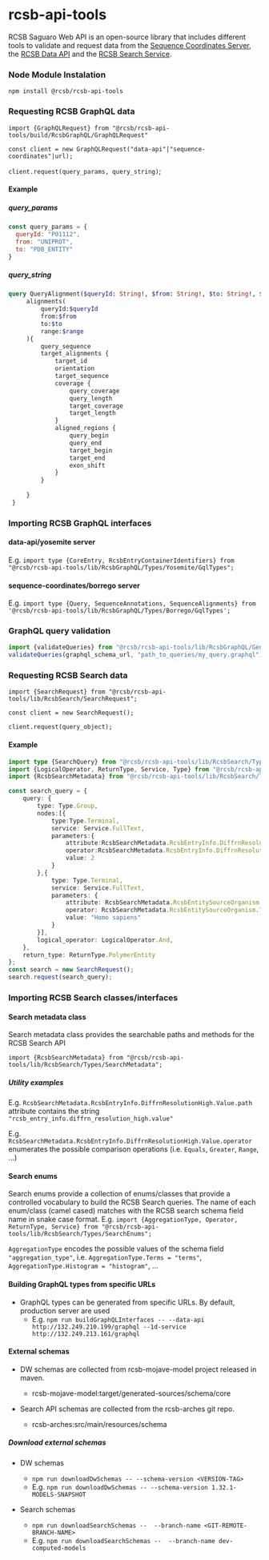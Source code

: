 # rcsb-api-tools

RCSB Saguaro Web API is an open-source library that includes different tools to validate and request data from the [Sequence Coordinates Server](https://sequence-coordinates.rcsb.org/), the [RCSB Data API](https://data.rcsb.org) and the [RCSB Search Service](https://search.rcsb.org).

### Node Module Instalation
`npm install @rcsb/rcsb-api-tools`

### Requesting RCSB GraphQL data
`import {GraphQLRequest} from "@rcsb/rcsb-api-tools/build/RcsbGraphQL/GraphQLRequest"`

`const client = new GraphQLRequest("data-api"|"sequence-coordinates"|url);`

`client.request(query_params, query_string)`;

#### Example

##### query_params
```javascript
const query_params = {
  queryId: "P01112",
  from: "UNIPROT",
  to: "PDB_ENTITY"
}
```

##### query_string
```graphql
query QueryAlignment($queryId: String!, $from: String!, $to: String!, $range:[Int!]){
     alignments(
         queryId:$queryId
         from:$from
         to:$to
         range:$range
     ){
         query_sequence
         target_alignments {
             target_id
             orientation
             target_sequence
             coverage {
                 query_coverage
                 query_length
                 target_coverage
                 target_length
             }
             aligned_regions {
                 query_begin
                 query_end
                 target_begin
                 target_end
                 exon_shift
             }
         }
 
     }
 }
```

### Importing RCSB GraphQL interfaces

#### data-api/yosemite server
E.g. `import type {CoreEntry, RcsbEntryContainerIdentifiers} from "@rcsb/rcsb-api-tools/lib/RcsbGraphQL/Types/Yosemite/GqlTypes";`

#### sequence-coordinates/borrego server
E.g. `import type {Query, SequenceAnnotations, SequenceAlignments} from '@rcsb/rcsb-api-tools/lib/RcsbGraphQL/Types/Borrego/GqlTypes';`

### GraphQL query validation
````javascript
import {validateQueries} from "@rcsb/rcsb-api-tools/lib/RcsbGraphQL/Generator/GeneratorTools";
validateQueries(graphql_schema_url, "path_to_queries/my_query.graphql");
````

### Requesting RCSB Search data
`import {SearchRequest} from "@rcsb/rcsb-api-tools/lib/RcsbSearch/SearchRequest";`

`const client = new SearchRequest();`

`client.request(query_object);`

#### Example
```typescript
import type {SearchQuery} from "@rcsb/rcsb-api-tools/lib/RcsbSearch/Types/SearchQueryInterface";
import {LogicalOperator, ReturnType, Service, Type} from "@rcsb/rcsb-api-tools/lib/RcsbSearch/Types/SearchEnums";
import {RcsbSearchMetadata} from "@rcsb/rcsb-api-tools/lib/RcsbSearch/Types/SearchMetadata";

const search_query = {
    query: {
        type: Type.Group,
        nodes:[{
            type:Type.Terminal,
            service: Service.FullText,
            parameters:{
                attribute:RcsbSearchMetadata.RcsbEntryInfo.DiffrnResolutionHigh.Value.path,
                operator:RcsbSearchMetadata.RcsbEntryInfo.DiffrnResolutionHigh.Value.operator.Greater,
                value: 2
            }
        },{
            type: Type.Terminal,
            service: Service.FullText,
            parameters: {
                attribute: RcsbSearchMetadata.RcsbEntitySourceOrganism.TaxonomyLineage.Name.path,
                operator: RcsbSearchMetadata.RcsbEntitySourceOrganism.TaxonomyLineage.Name.operator.ExactMatch,
                value: "Homo sapiens"
            }
        }],
        logical_operator: LogicalOperator.And,
    },
    return_type: ReturnType.PolymerEntity
};
const search = new SearchRequest();
search.request(search_query);
```

### Importing RCSB Search classes/interfaces

#### Search metadata class
Search metadata class provides the searchable paths and methods for the RCSB Search API 

`import {RcsbSearchMetadata} from "@rcsb/rcsb-api-tools/lib/RcsbSearch/Types/SearchMetadata";`

##### Utility examples
E.g. `RcsbSearchMetadata.RcsbEntryInfo.DiffrnResolutionHigh.Value.path` attribute contains the string `"rcsb_entry_info.diffrn_resolution_high.value"`

E.g. `RcsbSearchMetadata.RcsbEntryInfo.DiffrnResolutionHigh.Value.operator` enumerates the possible comparison operations (i.e. `Equals`, `Greater`, `Range`, ...) 

#### Search enums
Search enums provide a collection of enums/classes that provide a controlled vocabulary to build the RCSB Search queries. 
The name of each enum/class (camel cased) matches with the RCSB search schema field name in snake case format.
E.g. `import {AggregationType, Operator, ReturnType, Service} from "@rcsb/rcsb-api-tools/lib/RcsbSearch/Types/SearchEnums";`

`AggregationType` encodes the possible values of the schema field `"aggregation_type"`, 
i.e. `AggregationType.Terms = "terms"`, `AggregationType.Histogram = "histogram"`, ...

#### Building GraphQL types from specific URLs

- GraphQL types can be generated from specific URLs. By default, production server are used  
  - E.g. `npm run buildGraphQLInterfaces -- --data-api http://132.249.210.199/graphql --1d-service http://132.249.213.161/graphql`

#### External schemas 

- DW schemas are collected from rcsb-mojave-model project released in maven.
  - rcsb-mojave-model:target/generated-sources/schema/core
  
- Search API schemas are collected from the rcsb-arches git repo.
  - rcsb-arches:src/main/resources/schema

##### Download external schemas

- DW schemas
  - `npm run downloadDwSchemas -- --schema-version <VERSION-TAG>`
  - E.g. `npm run downloadDwSchemas -- --schema-version 1.32.1-MODELS-SNAPSHOT`
  
- Search schemas
  - `npm run downloadSearchSchemas --  --branch-name <GIT-REMOTE-BRANCH-NAME>`
  - E.g. `npm run downloadSearchSchemas --  --branch-name dev-computed-models`

